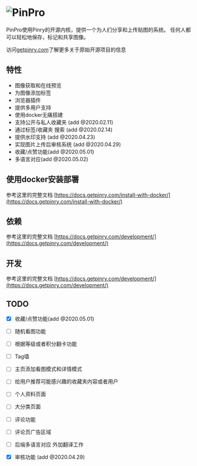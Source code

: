 # ![PinPro](https://github.com/Rousong/PinPro/blob/master/docs/src/imgs/logo-dark.png)



PinPro使用Pinry的开源内核，提供一个为人们分享和上传贴图的系统。
任何人都可以轻松地保存，标记和共享图像。

访问[getpinry.com](https://getpinry.com)了解更多关于原始开源项目的信息


## 特性

- 图像获取和在线预览
- 为图像添加标签
- 浏览器插件
- 提供多用户支持
- 使用docker无痛搭建
- 支持公开与私人收藏夹 (add @2020.02.11)
- 通过标签/收藏夹 搜索 (add @2020.02.14)
- 提供水印支持 (add @2020.04.23)
- 实现图片上传后审核系统 (add @2020.04.29)
- 收藏/点赞功能(add @2020.05.01)
- 多语言对应(add @2020.05.02)

## 使用docker安装部署
参考这里的完整文档 [https://docs.getpinry.com/install-with-docker/](https://docs.getpinry.com/install-with-docker/)

## 依赖

参考这里的完整文档 [https://docs.getpinry.com/development/](https://docs.getpinry.com/development/)


## 开发

参考这里的完整文档 [https://docs.getpinry.com/development/](https://docs.getpinry.com/development/)

## TODO
- [x] 收藏/点赞功能(add @2020.05.01)
- [ ] 随机看图功能
- [ ] 根据等级或者积分翻卡功能
- [ ] Tag墙
- [ ] 主页添加看图模式和详情模式
- [ ] 给用户推荐可能感兴趣的收藏夹内容或者用户
- [ ] 个人资料页面
- [ ] 大分类页面
- [ ] 评论功能
- [ ] 评论页广告区域
- [ ] 后端多语言对应 外加翻译工作
- [x] 审核功能 (add @2020.04.29)

